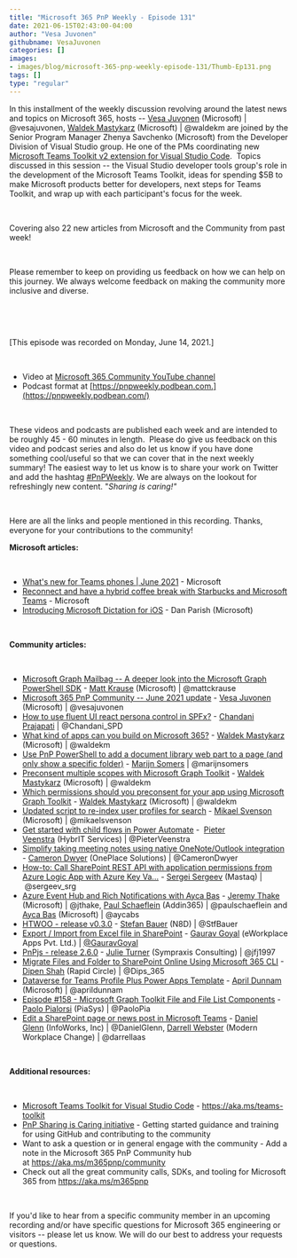 ```yaml
---
title: "Microsoft 365 PnP Weekly - Episode 131"
date: 2021-06-15T02:43:00-04:00
author: "Vesa Juvonen"
githubname: VesaJuvonen
categories: []
images:
- images/blog/microsoft-365-pnp-weekly-episode-131/Thumb-Ep131.png
tags: []
type: "regular"
---
```



In this installment of the weekly discussion revolving around the latest
news and topics on Microsoft 365, hosts -- [Vesa
Juvonen](http://twitter.com/vesajuvonen) (Microsoft) |
\@vesajuvonen, [Waldek
Mastykarz](http://twitter.com/waldekm) (Microsoft) | \@waldekm are
joined by the Senior Program Manager Zhenya Savchenko (Microsoft) from
the Developer Division of Visual Studio group. He one of the PMs
coordinating new [Microsoft Teams Toolkit v2 extension for Visual Studio
Code](https://marketplace.visualstudio.com/items?itemName=TeamsDevApp.ms-teams-vscode-extension&WT.mc_id=m365-31622-wmastyka). 
Topics discussed in this session -- the Visual Studio developer tools
group's role in the development of the Microsoft Teams Toolkit, ideas
for spending \$5B to make Microsoft products better for developers, next
steps for Teams Toolkit, and wrap up with each participant's focus for
the week. 

 

Covering also 22 new articles from Microsoft and the Community from past
week!  

 

Please remember to keep on providing us feedback on how we can help on
this journey. We always welcome feedback on making the community more
inclusive and diverse.

 



 

[This episode was recorded on Monday, June 14,
2021.]

 


-   Video at [Microsoft 365 Community YouTube
    channel](https://aka.ms/m365pnp-videos)
-   Podcast format
    at [https://pnpweekly.podbean.com.](https://pnpweekly.podbean.com/)

 

These videos and podcasts are published each week and are intended to be
roughly 45 - 60 minutes in length.  Please do give us feedback on this
video and podcast series and also do let us know if you have done
something cool/useful so that we can cover that in the next weekly
summary! The easiest way to let us know is to share your work on Twitter
and add the
hashtag [#PnPWeekly](https://twitter.com/search?q=%23pnpweekly). We are
always on the lookout for refreshingly new content. "*Sharing is
caring!"* 

 

Here are all the links and people mentioned in this recording. Thanks,
everyone for your contributions to the community!
 

**Microsoft articles:**


 

-   [What's new for Teams phones | June
    2021](https://techcommunity.microsoft.com/t5/microsoft-teams-blog/what-s-new-for-teams-phones-june-2021/ba-p/2422100?WT.mc_id=m365-31622-wmastyka) -
    Microsoft
-   [Reconnect and have a hybrid coffee break with Starbucks and
    Microsoft
    Teams](https://techcommunity.microsoft.com/t5/microsoft-teams-blog/reconnect-and-have-a-hybrid-coffee-break-with-starbucks-and/ba-p/2417579?WT.mc_id=m365-31622-wmastyka) -
    Microsoft
-   [Introducing Microsoft Dictation for
    iOS](https://techcommunity.microsoft.com/t5/microsoft-365-blog/introducing-microsoft-dictation-for-ios/ba-p/2405938?WT.mc_id=m365-31622-wmastyka) -
    Dan Parish (Microsoft)

 

**Community articles:**


 

-   [Microsoft Graph Mailbag -- A deeper look into the Microsoft Graph
    PowerShell
    SDK](https://developer.microsoft.com/microsoft-365/blogs/microsoft-graph-mailbag-a-deeper-look-into-the-microsoft-graph-powershell-sdk/?WT.mc_id=m365-31622-wmastyka)
    - [Matt Krause](https://www.twitter.com/mattckrause) (Microsoft) |
    \@mattckrause
-   [Microsoft 365 PnP Community -- June 2021
    update](https://techcommunity.microsoft.com/t5/microsoft-365-pnp-blog/microsoft-365-pnp-community-june-2021-update/ba-p/2400494?WT.mc_id=m365-31622-wmastyka) -
    [Vesa Juvonen](https://twitter.com/vesajuvonen) (Microsoft)
    | \@vesajuvonen
-   [How to use fluent UI react persona control in
    SPFx?](https://techcommunity.microsoft.com/t5/microsoft-365-pnp-blog/how-to-use-fluent-ui-react-persona-control-in-spfx/ba-p/2415229?WT.mc_id=m365-31622-wmastyka)
    - [Chandani
    Prajapati](https://twitter.com/Chandani_SPD) | \@Chandani_SPD
-   [What kind of apps can you build on Microsoft
    365?](https://techcommunity.microsoft.com/t5/microsoft-365-pnp-blog/what-kind-of-apps-can-you-build-on-microsoft-365/ba-p/2434448?WT.mc_id=m365-31622-wmastyka)
    - [Waldek Mastykarz](https://twitter.com/waldekm) (Microsoft)
    | \@waldekm
-   [Use PnP PowerShell to add a document library web part to a page (and
    only show a specific
    folder)](https://techcommunity.microsoft.com/t5/microsoft-365-pnp-blog/use-pnp-powershell-to-add-a-document-library-webpart-to-a-page/ba-p/2428310?WT.mc_id=m365-31622-wmastyka)
    - [Marijn
    Somers](http://www.twitter.com/marijnsomers) | \@marijnsomers
-   [Preconsent multiple scopes with Microsoft Graph
    Toolkit](https://blog.mastykarz.nl/preconsent-multiple-scopes-microsoft-graph-toolkit/)
    - [Waldek Mastykarz](https://twitter.com/waldekm) (Microsoft)
    | \@waldekm
-   [Which permissions should you preconsent for your app using
    Microsoft Graph
    Toolkit](https://blog.mastykarz.nl/which-permissions-preconsent-app-microsoft-graph-toolkit/)
    - [Waldek Mastykarz](https://twitter.com/waldekm) (Microsoft)
    | \@waldekm
-   [Updated script to re-index user profiles for
    search](https://www.techmikael.com/2021/06/updated-script-to-re-index-user.html?utm_source=feedburner&utm_medium=feed&utm_campaign=Feed:+TechAndMe+(Tech+and+me)) -
    [Mikael Svenson](https://twitter.com/mikaelsvenson) (Microsoft) |
    \@mikaelsvenson
-   [Get started with child flows in Power
    Automate](https://sharepains.com/2021/06/10/get-started-with-child-flows-in-power-automate/)
    -  [Pieter Veenstra](https://twitter.com/PieterVeenstra) (HybrIT
    Services) | \@PieterVeenstra
-   [Simplify taking meeting notes using native OneNote/Outlook
    integration](https://camerondwyer.com/2021/06/11/simplify-taking-meeting-notes-using-native-onenote-outlook-integration/) -
    [Cameron Dwyer](https://twitter.com/CameronDwyer) (OnePlace
    Solutions) | \@CameronDwyer
-   [How-to: Call SharePoint REST API with application permissions from
    Azure Logic App with Azure Key
    Va\...](https://spblog.net/post/2021/06/08/how-to-call-sharepoint-rest-api-with-application-permissions-from-azure-logic-app-with-azure-key-vault-and-managed-identity) -
    [Sergei Sergeev](https://twitter.com/sergeev_srg) (Mastaq)
    | \@sergeev_srg
-   [Azure Event Hub and Rich Notifications with Ayca
    Bas](https://www.m365devpodcast.com/e/azure-event-hub-and-rich-notifications-with-ayca-bas) -
    [Jeremy Thake](https://twitter.com/jthake) (Microsoft) | \@jthake,
    [Paul Schaeflein](https://twitter.com/paulschaeflein) (Addin365) |
    \@paulschaeflein and [Ayca Bas](https://twitter.com/aycabs)
    (Microsoft) | \@aycabs
-   [HTWOO - release
    v0.3.0](https://lab.n8d.studio/htwoo/release-history) - [Stefan
    Bauer](https://twitter.com/StfBauer) (N8D) | \@StfBauer
-   [Export / Import from Excel file in
    SharePoint](https://o365code.blogspot.com/2021/06/export-import-from-excel-file-in.html)
    - [Gaurav Goyal](https://twitter.com/gauravgoyal_5) (eWorkplace Apps
    Pvt. Ltd.)
    | [\@GauravGoyal](https://techcommunity.microsoft.com/t5/user/viewprofilepage/user-id/584998)
-   [PnPjs - release
    2.6.0](https://github.com/pnp/pnpjs/blob/main/CHANGELOG.md) - [Julie
    Turner](https://twitter.com/jfj1997) (Sympraxis Consulting)
    | \@jfj1997
-   [Migrate Files and Folder to SharePoint Online Using Microsoft 365
    CLI](https://dips365.com/2021/06/07/migrate-files-and-folder-to-sp-online-using-microsoft-365-cli/) -
    [Dipen Shah](https://twitter.com/Dips_365) (Rapid Circle)
    | \@Dips_365
-   [Dataverse for Teams Profile Plus Power Apps
    Template](https://www.youtube.com/watch?v=hD7CgWhtDKw) - [April
    Dunnam](https://twitter.com/aprildunnam) (Microsoft)
    | \@aprildunnam
-   [Episode #158 - Microsoft Graph Toolkit File and File List
    Components](https://www.youtube.com/watch?v=Xq6O2SWkH0s) - [Paolo
    Pialorsi](https://twitter.com/PaoloPia) (PiaSys) | \@PaoloPia
-   [Edit a SharePoint page or news post in Microsoft
    Teams](https://regarding365.com/edit-a-sharepoint-page-or-news-post-in-microsoft-teams-8954a9667369) - [Daniel
    Glenn](https://twitter.com/DanielGlenn) (InfoWorks, Inc) |
    \@DanielGlenn, [Darrell
    Webster](http://twitter.com/darrellaas) (Modern Workplace Change) |
    \@darrellaas

 

**Additional resources:**


 

-   [Microsoft Teams Toolkit for Visual Studio
    Code](https://marketplace.visualstudio.com/items?itemName=TeamsDevApp.ms-teams-vscode-extension) -
    <https://aka.ms/teams-toolkit> 
-   [PnP Sharing is Caring
    initiative](https://aka.ms/sharing-is-caring) - Getting started
    guidance and training for using GitHub and contributing to the
    community
-   Want to ask a question or in general engage with the community - Add
    a note in the Microsoft 365 PnP Community hub
    at <https://aka.ms/m365pnp/community>
-   Check out all the great community calls, SDKs, and tooling for
    Microsoft 365 from <https://aka.ms/m365pnp>

 

If you'd like to hear from a specific community member in an upcoming
recording and/or have specific questions for Microsoft 365 engineering
or visitors -- please let us know. We will do our best to address your
requests or questions.
